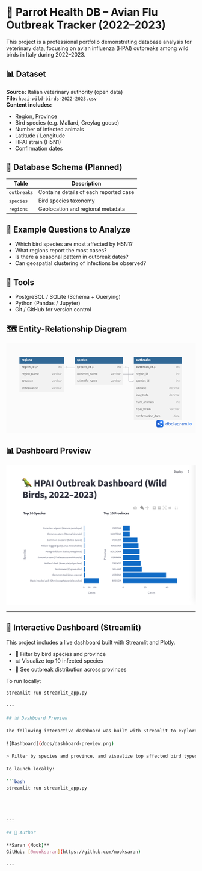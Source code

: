 # 🦜 Parrot Health DB – Avian Flu Outbreak Tracker (2022–2023)

This project is a professional portfolio demonstrating database analysis for veterinary data, focusing on avian influenza (HPAI) outbreaks among wild birds in Italy during 2022–2023.

## 📊 Dataset

**Source:** Italian veterinary authority (open data)  
**File:** `hpai-wild-birds-2022-2023.csv`  
**Content includes:**
- Region, Province
- Bird species (e.g. Mallard, Greylag goose)
- Number of infected animals
- Latitude / Longitude
- HPAI strain (H5N1)
- Confirmation dates

## 🧱 Database Schema (Planned)

| Table | Description |
|-------|-------------|
| `outbreaks` | Contains details of each reported case |
| `species` | Bird species taxonomy |
| `regions` | Geolocation and regional metadata |

## 🧠 Example Questions to Analyze

- Which bird species are most affected by H5N1?
- What regions report the most cases?
- Is there a seasonal pattern in outbreak dates?
- Can geospatial clustering of infections be observed?

## 🧪 Tools

- PostgreSQL / SQLite (Schema + Querying)
- Python (Pandas / Jupyter)
- Git / GitHub for version control

## 🗺️ Entity-Relationship Diagram

![ER Diagram](docs/er-diagram.png)

## 📊 Dashboard Preview

![Dashboard](docs/dashboard-preview.png)


---

## 🚀 Interactive Dashboard (Streamlit)

This project includes a live dashboard built with Streamlit and Plotly.

- 📌 Filter by bird species and province
- 📊 Visualize top 10 infected species
- 📍 See outbreak distribution across provinces

To run locally:

```bash
streamlit run streamlit_app.py

---

## 📊 Dashboard Preview

The following interactive dashboard was built with Streamlit to explore the avian flu outbreak dataset:

![Dashboard](docs/dashboard-preview.png)

> Filter by species and province, and visualize top affected bird types and locations.

To launch locally:

```bash
streamlit run streamlit_app.py




---

## 📌 Author

**Saran (Mook)**  
GitHub: [@mooksaran](https://github.com/mooksaran)

---
